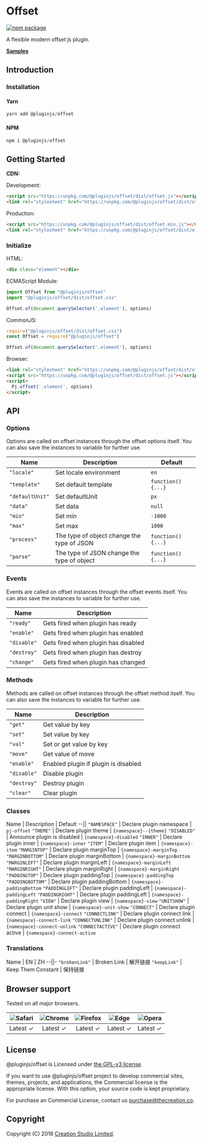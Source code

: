 # Offset

[![npm package](https://img.shields.io/npm/v/@pluginjs/offset.svg)](https://www.npmjs.com/package/@pluginjs/offset)

A flexible modern offset js plugin.

**[Samples](https://codesandbox.io/s/github/pluginjs/plugin.js/tree/master/modules/offset/samples)**

## Introduction

### Installation

#### Yarn

```javascript
yarn add @pluginjs/offset
```

#### NPM

```javascript
npm i @pluginjs/offset
```

## Getting Started

**CDN:**

Development:

```html
<script src="https://unpkg.com/@pluginjs/offset/dist/offset.js"></script>
<link rel="stylesheet" href="https://unpkg.com/@pluginjs/offset/dist/offset.css">
```

Production:

```html
<script src="https://unpkg.com/@pluginjs/offset/dist/offset.min.js"></script>
<link rel="stylesheet" href="https://unpkg.com/@pluginjs/offset/dist/offset.min.css">
```

### Initialize

HTML:

```html
<div class="element"></div>
```

ECMAScript Module:

```javascript
import Offset from "@pluginjs/offset"
import "@pluginjs/offset/dist/offset.css"

Offset.of(document.querySelector('.element'), options)
```

CommonJS:

```javascript
require("@pluginjs/offset/dist/offset.css")
const Offset = require("@pluginjs/offset")

Offset.of(document.querySelector('.element'), options)
```

Browser:

```html
<link rel="stylesheet" href="https://unpkg.com/@pluginjs/offset/dist/offset.css">
<script src="https://unpkg.com/@pluginjs/offset/dist/offset.js"></script>
<script>
  Pj.offset('.element', options)
</script>
```

## API

### Options

Options are called on offset instances through the offset options itself.
You can also save the instances to variable for further use.

Name | Description | Default
--|--|--
`"locale"` | Set locale environment | `en`
`"template"` | Set default template | `function() {...}`
`"defaultUnit"` | Set defaultUnit | `px`
`"data"` | Set data | `null`
`"min"` | Set min | `-1000`
`"max"` | Set max | `1000`
`"process"` | The type of object change the type of JSON | `function() {...}`
`"parse"` | The type of JSON change the type of object | `function() {...}`

### Events

Events are called on offset instances through the offset events itself.
You can also save the instances to variable for further use.

Name | Description
--|--
`"ready"` | Gets fired when plugin has ready
`"enable"` | Gets fired when plugin has enabled
`"disable"` | Gets fired when plugin has disabled
`"destroy"` | Gets fired when plugin has destroy
`"change"` | Gets fired when plugin has changed

### Methods

Methods are called on offset instances through the offset method itself.
You can also save the instances to variable for further use.

Name | Description
--|--
`"get"` | Get value by key
`"set"` | Set value by key
`"val"` | Set or get value by key
`"move"` | Get value of move
`"enable"` | Enabled plugin if plugin is disabled
`"disable"` | Disable plugin
`"destroy"` | Destroy plugin
`"clear"` | Clear plugin

### Classes

Name | Description | Default
--||
`"NAMESPACE"` | Declare plugin namespace | `pj-offset`
`"THEME"` | Declare plugin theme | `{namespace}--{theme}`
`"DISABLED"` | Announce plugin is disabled | `{namespace}-disabled`
`"INNER"` | Declare plugin inner | `{namespace}-inner`
`"ITEM"` | Declare plugin item | `{namespace}-item`
`"MARGINTOP"` | Declare plugin marginTop | `{namespace}-marginTop`
`"MARGINBOTTOM"` | Declare plugin marginBottom | `{namespace}-marginBottom`
`"MARGINLEFT"` | Declare plugin marginLeft | `{namespace}-marginLeft`
`"MARGINRIGHT"` | Declare plugin marginRight | `{namespace}-marginRight`
`"PADDINGTOP"` | Declare plugin paddingTop | `{namespace}-paddingTop`
`"PADDINGBOTTOM"` | Declare plugin paddingBottom | `{namespace}-paddingBottom`
`"PADDINGLEFT"` | Declare plugin paddingLeft | `{namespace}-paddingLeft`
`"PADDINGRIGHT"` | Declare plugin paddingLeft | `{namespace}-paddingRight`
`"VIEW"` | Declare plugin view | `{namespace}-view`
`"UNITSHOW"` | Declare plugin unit show | `{namespace}-unit-show`
`"CONNECT"` | Declare plugin connect | `{namespace}-connect`
`"CONNECTLINK"` | Declare plugin connect link | `{namespace}-connect-link`
`"CONNECTUNLINK"` | Declare plugin connect unlink | `{namespace}-connect-unlink`
`"CONNECTACTIVE"` | Declare plugin connect active | `{namespace}-connect-active`

### Translations

Name | EN | ZH
--||-
`"brokenLink"` | Broken Link | 解开链接
`"keepLink"` | Keep Them Constant | 保持链接

## Browser support

Tested on all major browsers.

| <img src="https://raw.githubusercontent.com/alrra/browser-logos/master/src/safari/safari_32x32.png" alt="Safari"> | <img src="https://raw.githubusercontent.com/alrra/browser-logos/master/src/chrome/chrome_32x32.png" alt="Chrome"> | <img src="https://raw.githubusercontent.com/alrra/browser-logos/master/src/firefox/firefox_32x32.png" alt="Firefox"> | <img src="https://raw.githubusercontent.com/alrra/browser-logos/master/src/edge/edge_32x32.png" alt="Edge"> | <img src="https://raw.githubusercontent.com/alrra/browser-logos/master/src/opera/opera_32x32.png" alt="Opera"> |
|:--:|:--:|:--:|:--:|:--:|
| Latest ✓ | Latest ✓ | Latest ✓ | Latest ✓ | Latest ✓ |

## License

@pluginjs/offset is Licensed under [the GPL-v3 license](LICENSE).

If you want to use @pluginjs/offset project to develop commercial sites, themes, projects, and applications, the Commercial license is the appropriate license. With this option, your source code is kept proprietary.

For purchase an Commercial License, contact us purchase@thecreation.co.

## Copyright

Copyright (C) 2018 [Creation Studio Limited](creationstudio.com).
